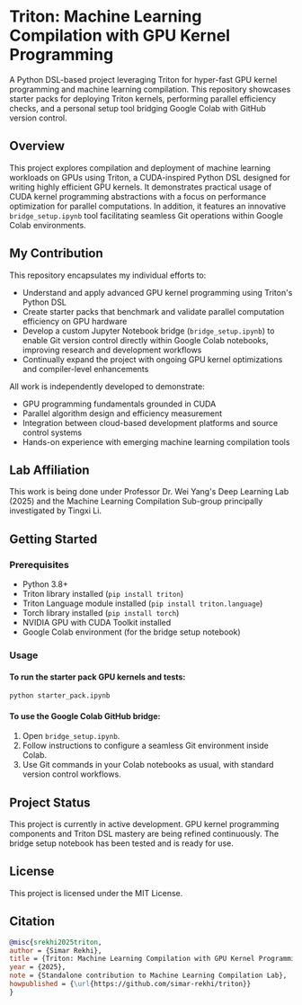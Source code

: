 # Triton: Machine Learning Compilation with GPU Kernel Programming

A Python DSL-based project leveraging Triton for hyper-fast GPU kernel programming and machine learning compilation. This repository showcases starter packs for deploying Triton kernels, performing parallel efficiency checks, and a personal setup tool bridging Google Colab with GitHub version control.

## Overview

This project explores compilation and deployment of machine learning workloads on GPUs using Triton, a CUDA-inspired Python DSL designed for writing highly efficient GPU kernels. It demonstrates practical usage of CUDA kernel programming abstractions with a focus on performance optimization for parallel computations. In addition, it features an innovative `bridge_setup.ipynb` tool facilitating seamless Git operations within Google Colab environments.

## My Contribution

This repository encapsulates my individual efforts to:

- Understand and apply advanced GPU kernel programming using Triton's Python DSL
- Create starter packs that benchmark and validate parallel computation efficiency on GPU hardware
- Develop a custom Jupyter Notebook bridge (`bridge_setup.ipynb`) to enable Git version control directly within Google Colab notebooks, improving research and development workflows
- Continually expand the project with ongoing GPU kernel optimizations and compiler-level enhancements

All work is independently developed to demonstrate:

- GPU programming fundamentals grounded in CUDA
- Parallel algorithm design and efficiency measurement
- Integration between cloud-based development platforms and source control systems
- Hands-on experience with emerging machine learning compilation tools

## Lab Affiliation

This work is being done under Professor Dr. Wei Yang's Deep Learning Lab (2025) and the Machine Learning Compilation Sub-group principally investigated by Tingxi Li.

## Getting Started

### Prerequisites

- Python 3.8+
- Triton library installed (`pip install triton`)
- Triton Language module installed (`pip install triton.language`)
- Torch library installed (`pip install torch`)
- NVIDIA GPU with CUDA Toolkit installed
- Google Colab environment (for the bridge setup notebook)

### Usage
#### To run the starter pack GPU kernels and tests:
```bash
python starter_pack.ipynb
```

#### To use the Google Colab GitHub bridge:

1. Open `bridge_setup.ipynb`.
2. Follow instructions to configure a seamless Git environment inside Colab.
3. Use Git commands in your Colab notebooks as usual, with standard version control workflows.

## Project Status

This project is currently in active development. GPU kernel programming components and Triton DSL mastery are being refined continuously. The bridge setup notebook has been tested and is ready for use.

## License

This project is licensed under the MIT License.

## Citation

```bibtex
@misc{srekhi2025triton,
author = {Simar Rekhi},
title = {Triton: Machine Learning Compilation with GPU Kernel Programming},
year = {2025},
note = {Standalone contribution to Machine Learning Compilation Lab},
howpublished = {\url{https://github.com/simar-rekhi/triton}}
}
```

